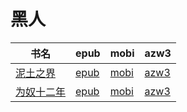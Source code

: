 # 黑人

| 书名 | epub | mobi | azw3 |
| --- | --- | --- | --- |
| [泥土之界](http://ct.dalanmei.com/f/31084289-571806469-afbbac) | [epub](http://ct.dalanmei.com/f/31084289-571806469-afbbac) | [mobi](http://ct.dalanmei.com/f/31084289-571538236-f20c2c) | [azw3](http://ct.dalanmei.com/f/31084289-572195905-f5caa8) |
| [为奴十二年](None) | [epub](None) | [mobi](None) | [azw3](None) |
